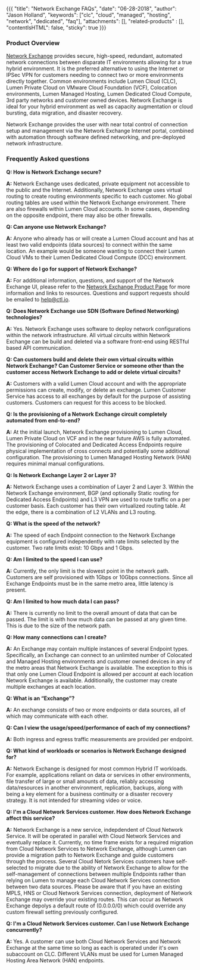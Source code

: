 {{{
  "title": "Network Exchange FAQs",
  "date": "06-28-2018",
  "author": "Jason Holland",
  "keywords": ["clc", "cloud", "managed", "hosting", "network", "dedicated", "faq"],
  "attachments": [],
  "related-products" : [],
  "contentIsHTML": false,
  "sticky": true
}}}

### Product Overview

[Network Exchange](https://www.ctl.io/network-exchange/) provides secure, high-speed, redundant, automated network connections between disparate IT environments allowing for a true hybrid environment. It is the preferred alternative to using the Internet or IPSec VPN for customers needing to connect two or more environments directly together. Common environments include Lumen Cloud (CLC), Lumen Private Cloud on VMware Cloud Foundation (VCF), Colocation environments, Lumen Managed Hosting, Lumen Dedicated Cloud Compute, 3rd party networks and customer owned devices. Network Exchange is ideal for your hybrid environment as well as capacity augmentation or cloud bursting, data migration, and disaster recovery.

Network Exchange provides the user with near total control of connection setup and management via the Network Exchange Internet portal, combined with automation through software defined networking, and pre-deployed network infrastructure.

### Frequently Asked questions

**Q: How is Network Exchange secure?**

**A:** Network Exchange uses dedicated, private equipment not accessible to the public and the Internet. Additionally, Network Exchange uses virtual routing to create routing environments specific to each customer. No global routing tables are used within the Network Exchange environment. There are also firewalls within Lumen Cloud accounts. In some cases, depending on the opposite endpoint, there may also be other firewalls.

**Q: Can anyone use Network Exchange?**

**A:** Anyone who already has or will create a Lumen Cloud account and has at least two valid endpoints (data sources) to connect within the same location. An example would be someone wanting to connect their Lumen Cloud VMs to their Lumen Dedicated Cloud Compute (DCC) environment.

**Q: Where do I go for support of Network Exchange?**

**A:** For additional information, questions, and support of the Network Exchange UI, please refer to the [Network Exchange Product Page](https://www.ctl.io/network-exchange) for more information and links to resources. Questions and support requests should be emailed to help@ctl.io.

**Q: Does Network Exchange use SDN (Software Defined Networking) technologies?**

**A:** Yes. Network Exchange uses software to deploy network configurations within the network infrastructure. All virtual circuits within Network Exchange can be build and deleted via a software front-end using RESTful based API communication.

**Q: Can customers build and delete their own virtual circuits within Network Exchange? Can Customer Service or someone other than the customer access Network Exchange to add or delete virtual circuits?**

**A:** Customers with a valid Lumen Cloud account and with the appropriate permissions can create, modify, or delete an exchange. Lumen Customer Service has access to all exchanges by default for the purpose of assisting customers. Customers can request for this access to be blocked.

**Q: Is the provisioning of a Network Exchange circuit completely automated from end-to-end?**

**A:** At the initial launch, Network Exchange provisioning to Lumen Cloud, Lumen Private Cloud on VCF and in the near future AWS is fully automated. The provisioning of Colocated and Dedicated Access Endpoints require physical implementation of cross connects and potentially some additional configuration. The provisioning to Lumen Managed Hosting Network (HAN) requires minimal manual configurations.

**Q: Is Network Exchange Layer 2 or Layer 3?**

**A:** Network Exchange uses a combination of Layer 2 and Layer 3. Within the Network Exchange environment, BGP (and optionally Static routing for Dedicated Access Endpoints) and L3 VPN are used to route traffic on a per customer basis. Each customer has their own virtualized routing table. At the edge, there is a combination of L2 VLANs and L3 routing.

**Q: What is the speed of the network?**

**A:** The speed of each Endpoint connection to the Network Exchange equipment is configured independently with rate limits selected by the customer. Two rate limits exist: 10 Gbps and 1 Gbps.

**Q: Am I limited to the speed I can use?**

**A:** Currently, the only limit is the slowest point in the network path. Customers are self provisioned with 1Gbps or 10Gbps connections. Since all Exchange Endpoints must be in the same metro area, little latency is present.

**Q: Am I limited to how much data I can pass?**

**A:** There is currently no limit to the overall amount of data that can be passed. The limit is with how much data can be passed at any given time. This is due to the size of the network path.

**Q: How many connections can I create?**

**A:** An Exchange may contain multiple instances of several Endpoint types. Specifically, an Exchange can connect to an unlimited number of Colocated and Managed Hosting environments and customer owned devices in any of the metro areas that Network Exchange is available. The exception to this is that only one Lumen Cloud Endpoint is allowed per account at each location Network Exchange is available. Additionally, the customer may create multiple exchanges at each location.

**Q: What is an “Exchange”?**

**A:** An exchange consists of two or more endpoints or data sources, all of which may communicate with each other.

**Q: Can I view the usage/speed/performance of each of my connections?**

**A:** Both ingress and egress traffic measurements are provided per endpoint.

**Q: What kind of workloads or scenarios is Network Exchange designed for?**

**A:** Network Exchange is designed for most common Hybrid IT workloads. For example, applications reliant on data or services in other environments, file transfer of large or small amounts of data, reliably accessing data/resources in another environment, replication, backups, along with being a key element for a business continuity or a disaster recovery strategy. It is not intended for streaming video or voice.

**Q: I'm a Cloud Network Services customer. How does Network Exchange affect this service?**

**A:** Network Exchange is a new service, indepdendent of Cloud Network Service. It will be operated in parallel with Cloud Network Services and eventually replace it. Currently, no time frame exists for a required migration from Cloud Network Services to Network Exchange, although Lumen can provide a migration path to Network Exchange and guide customers through the process. Several Cloud Netork Services customers have self-selected to migrate due to the ability of Network Exchange to allow for the self-management of connections between multiple Endpoints rather than relying on Lumen to manage each Cloud Network Services connection between two data sources. Please be aware that if you have an existing MPLS, HNS or Cloud Network Services connection, deployment of Network Exchange may override your existing routes.  This can occur as Network Exchange depolys a default route of (0.0.0.0/0) which could override any custom firewall setting previously configured.

**Q: I'm a Cloud Network Services customer. Can I use Network Exchange concurrently?**

**A:** Yes. A customer can use both Cloud Network Services and Network Exchange at the same time so long as each is operated under it's own subaccount on CLC. Different VLANs must be used for Lumen Managed Hosting Area Network (HAN) endpoints.
